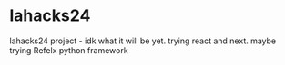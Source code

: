 # lahacks24
lahacks24 project - idk what it will be yet. trying react and next. maybe trying Refelx python framework
